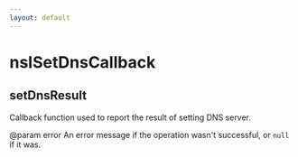 ```yaml
---
layout: default
---
```


# nsISetDnsCallback #

## setDnsResult ##

Callback function used to report the result of setting DNS server.

@param error
       An error message if the operation wasn't successful,
       or `null` if it was.

